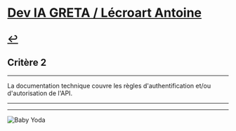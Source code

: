 
# [Dev IA GRETA / Lécroart Antoine](https://github.com/Dev-IA-2024/antoine.lecroart)

[↩️](..)
---

## Critère 2

---

La documentation technique couvre les règles d'authentification et/ou d'autorisation de l'API.

---
---
![Baby Yoda](https://images3.alphacoders.com/110/1108129.jpg)
